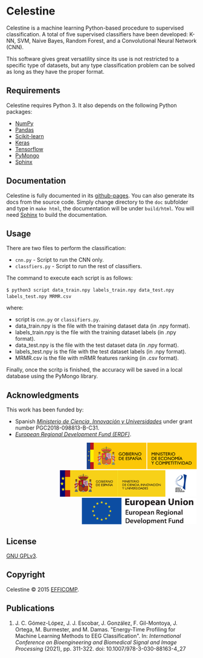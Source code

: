 # Celestine

Celestine is a machine learning Python-based procedure to supervised classification. A total of five 
supervised classifiers have been developed: K-NN, SVM, Naive Bayes, Random Forest, and a Convolutional 
Neural Network (CNN).

This software gives great versatility since its use is not restricted to a specific type of datasets, 
but any type classification problem can be solved as long as they have the proper format.

## Requirements

Celestine requires Python 3. It also depends on the following Python packages:

* [NumPy](https://numpy.org/doc/stable/)
* [Pandas](https://pandas.pydata.org/docs/)
* [Scikit-learn](https://scikit-learn.org/stable/)
* [Keras](https://keras.io/)
* [Tensorflow](https://www.tensorflow.org/)
* [PyMongo](https://pymongo.readthedocs.io/en/stable/)
* [Sphinx](https://www.sphinx-doc.org/en/master/)

## Documentation

Celestine is fully documented in its [github-pages](https://efficomp.github.io/Celestine/). You can also generate
its docs from the source code. Simply change directory to the `doc` subfolder and type in 
`make html`, the documentation will be under `build/html`. You will need 
[Sphinx](https://www.sphinx-doc.org/en/master/) to build the documentation.

## Usage

There are two files to perform the classification:
* `cnn.py` - Script to run the CNN only.
* `classfiers.py` - Script to run the rest of classifiers.

The command to execute each script is as follows:

`$ python3 script data_train.npy labels_train.npy data_test.npy labels_test.npy MRMR.csv` 

where:
* script is `cnn.py` or `classifiers.py`.
* data_train.npy is the file with the training dataset data (in .npy format).
* labels_train.npy is the file with the training dataset labels (in .npy format).
* data_test.npy is the file with the test dataset data (in .npy format).
* labels_test.npy is the file with the test dataset labels (in .npy format).
* MRMR.csv is the file with mRMR features ranking (in .csv format).

Finally, once the scritp is finished, the accuracy will be saved in a local database using the PyMongo library.

## Acknowledgments

This work has been funded by:

* Spanish [*Ministerio de Ciencia, Innovación y Universidades*](https://www.ciencia.gob.es/) under grant number PGC2018-098813-B-C31.
* [*European Regional Development Fund (ERDF)*](https://ec.europa.eu/regional_policy/en/funding/erdf/).

<div style="text-align: right">
  <img src="https://raw.githubusercontent.com/efficomp/Hpmoon/main/docs/logos/mineco.png" height="70">
  <a href="https://www.ciencia.gob.es/">
    <img src="https://raw.githubusercontent.com/efficomp/Hpmoon/main/docs/logos/miciu.jpg" height="70">
  </a>
  <a href="https://ec.europa.eu/regional_policy/en/funding/erdf/">
    <img src="https://raw.githubusercontent.com/efficomp/Hpmoon/main/docs/logos/erdf.png" height="70">
  </a>
</div>

## License

[GNU GPLv3](https://www.gnu.org/licenses/gpl-3.0.md).

## Copyright

Celestine © 2015 [EFFICOMP](https://atcproyectos.ugr.es/efficomp/).

## Publications

1. J. C. Gómez-López, J. J. Escobar, J. González, F. Gil-Montoya, J. Ortega, M. Burmester, and M. Damas.
"Energy-Time Profiling for Machine Learning Methods to EEG Classification". In: *International Conference on 
Bioengineering and Biomedical Signal and Image Processing* (2021), pp. 311-322. doi: 10.1007/978-3-030-88163-4_27